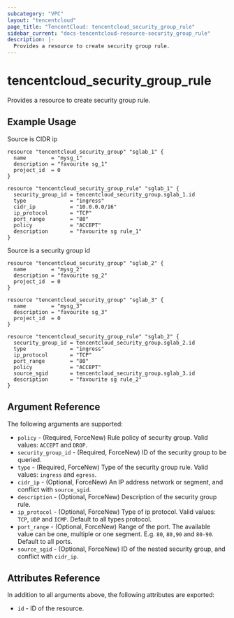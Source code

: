 ```yaml
---
subcategory: "VPC"
layout: "tencentcloud"
page_title: "TencentCloud: tencentcloud_security_group_rule"
sidebar_current: "docs-tencentcloud-resource-security_group_rule"
description: |-
  Provides a resource to create security group rule.
---
```


# tencentcloud_security_group_rule

Provides a resource to create security group rule.

## Example Usage

Source is CIDR ip

```hcl
resource "tencentcloud_security_group" "sglab_1" {
  name        = "mysg_1"
  description = "favourite sg_1"
  project_id  = 0
}

resource "tencentcloud_security_group_rule" "sglab_1" {
  security_group_id = tencentcloud_security_group.sglab_1.id
  type              = "ingress"
  cidr_ip           = "10.0.0.0/16"
  ip_protocol       = "TCP"
  port_range        = "80"
  policy            = "ACCEPT"
  description       = "favourite sg rule_1"
}
```

Source is a security group id

```hcl
resource "tencentcloud_security_group" "sglab_2" {
  name        = "mysg_2"
  description = "favourite sg_2"
  project_id  = 0
}

resource "tencentcloud_security_group" "sglab_3" {
  name        = "mysg_3"
  description = "favourite sg_3"
  project_id  = 0
}

resource "tencentcloud_security_group_rule" "sglab_2" {
  security_group_id = tencentcloud_security_group.sglab_2.id
  type              = "ingress"
  ip_protocol       = "TCP"
  port_range        = "80"
  policy            = "ACCEPT"
  source_sgid       = tencentcloud_security_group.sglab_3.id
  description       = "favourite sg rule_2"
}
```

## Argument Reference

The following arguments are supported:

* `policy` - (Required, ForceNew) Rule policy of security group. Valid values: `ACCEPT` and `DROP`.
* `security_group_id` - (Required, ForceNew) ID of the security group to be queried.
* `type` - (Required, ForceNew) Type of the security group rule. Valid values: `ingress` and `egress`.
* `cidr_ip` - (Optional, ForceNew) An IP address network or segment, and conflict with `source_sgid`.
* `description` - (Optional, ForceNew) Description of the security group rule.
* `ip_protocol` - (Optional, ForceNew) Type of ip protocol. Valid values: `TCP`, `UDP` and `ICMP`. Default to all types protocol.
* `port_range` - (Optional, ForceNew) Range of the port. The available value can be one, multiple or one segment. E.g. `80`, `80,90` and `80-90`. Default to all ports.
* `source_sgid` - (Optional, ForceNew) ID of the nested security group, and conflict with `cidr_ip`.

## Attributes Reference

In addition to all arguments above, the following attributes are exported:

* `id` - ID of the resource.



